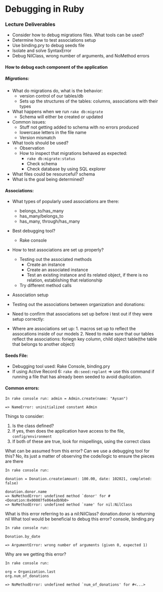 # Debugging in Ruby

### Lecture Deliverables

- Consider how to debug migrations files. What tools can be used?
- Determine how to test associations setup
- Use binding.pry to debug seeds file
- Isolate and solve SyntaxError 
- Debug NilClass, wrong number of arguments, and NoMethod errors

#### How to debug each component of the application

##### Migrations:
- What do migrations do, what is the behavior: 
    - version control of our tables/db
    - Sets up the structures of the tables: columns, associations with their types
- What happens when we run `rake db:migrate` 
    - Schema will either be created or updated
- Common issues: 
    - Stuff not getting added to schema with no errors produced
    - lowercase letters in the file name
    - Version mismatch 
- What tools should be used?
    - Observation
    - How to inspect that migrations behaved as expected: 
        - `rake db:migrate:status` 
        - Check schema 
        - Check database by using SQL explorer
- What files could be resourceful? schema
- What is the goal being determined?

#### Associations: 
- What types of popularly used associations are there:
    - belongs_to/has_many
    - has_many/belongs_to
    - has_many, through/has_many
- Best debugging tool?
    - Rake console 
- How to test associations are set up properly?
    - Testing out the associated methods
        - Create an instance
        - Create an associated instance
        - Test an existing instance and its related object, if there is no relation, establishing that relationship
    - Try different method calls
- Association setup 

- Testing out the associations between organization and donations:
- Need to confirm that associations set up before i test out if they were setup correctly:
- Where are associations set up: 1. macros set up to reflect the assocations inside of our models 2. Need to make sure that our tables reflect the associations: foriegn key column, child object table(the table that belongs to another object)


#### Seeds File:
- Debugging tool used: Rake Console, binding.pry
- If using Active Record 6: `rake db:seed:replant` => use this command if running a file that has already been seeded to avoid duplication.

#### Common errors:

```
In rake console run: admin = Admin.create(name: "Aysan")

=> NameError: uninitialized constant Admin
```

Things to consider:
1. Is the class defined? 
2. If yes, then does the application have access to the file, `config/environment`
3. If both of these are true, look for mispellings, using the correct class

What can be assumed from this error?
Can we use a debugging tool for this? No, its just a matter of observing the code/logic to ensure the pieces are there


```
In rake console run:

donation = Donation.create(amount: 100.00, date: 102021, completed: false)

donation.donor.name
=> NoMethodError: undefined method `donor' for #<Donation:0x00007fe064adb9b0>
=> NoMethodError: undefined method `name' for nil:NilClass
```

What is this error referring to as a nil:NilClass? donation.donor is returning nil
What tool would be beneficial to debug this error? console, binding.pry

```
In rake console run:

Donation.by_date

=> ArgumentError: wrong number of arguments (given 0, expected 1)
```

Why are we getting this error?

```
In rake console run:

org = Organization.last
org.num_of_donations

=> NoMethodError: undefined method `num_of_donations' for #<...>
```
